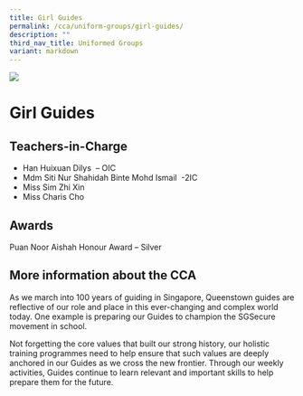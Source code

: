 ```yaml
---
title: Girl Guides
permalink: /cca/uniform-groups/girl-guides/
description: ""
third_nav_title: Uniformed Groups
variant: markdown
---
```

![](/images/CCA/girlguides.png)

Girl Guides
===========

**Teachers-in-Charge**
----------------------

*   Han Huixuan Dilys  – OIC
*   Mdm Siti Nur Shahidah Binte Mohd Ismail  -2IC
*   Miss Sim Zhi Xin
*   Miss Charis Cho

**Awards**
----------

Puan Noor Aishah Honour Award – Silver

**More information about the CCA**
----------------------------------

As we march into 100 years of guiding in Singapore, Queenstown guides are reflective of our role and place in this ever-changing and complex world today. One example is preparing our Guides to champion the SGSecure movement in school.

Not forgetting the core values that built our strong history, our holistic training programmes need to help ensure that such values are deeply anchored in our Guides as we cross the new frontier. Through our weekly activities, Guides continue to learn relevant and important skills to help prepare them for the future.